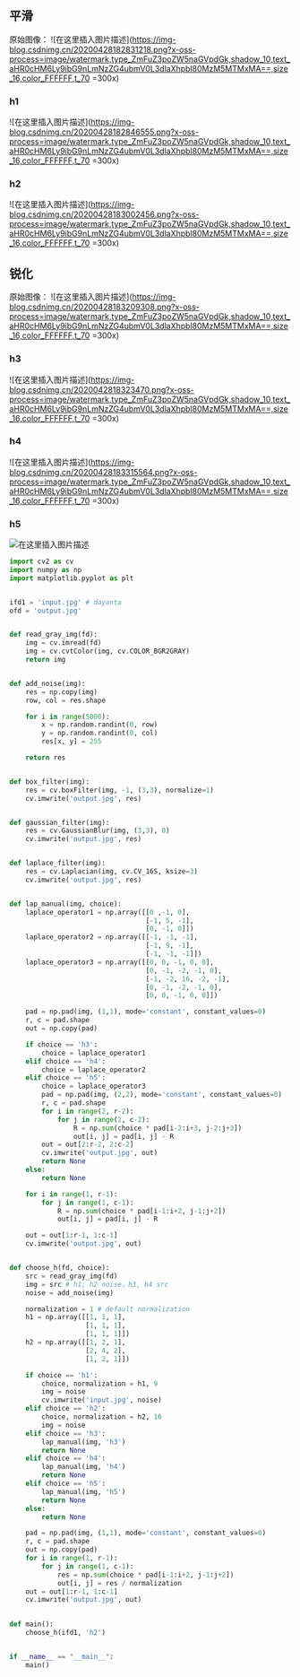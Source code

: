 ## 平滑
原始图像：
![在这里插入图片描述](https://img-blog.csdnimg.cn/20200428182831218.png?x-oss-process=image/watermark,type_ZmFuZ3poZW5naGVpdGk,shadow_10,text_aHR0cHM6Ly9ibG9nLmNzZG4ubmV0L3dlaXhpbl80MzM5MTMxMA==,size_16,color_FFFFFF,t_70 =300x)
### h1
![在这里插入图片描述](https://img-blog.csdnimg.cn/20200428182846555.png?x-oss-process=image/watermark,type_ZmFuZ3poZW5naGVpdGk,shadow_10,text_aHR0cHM6Ly9ibG9nLmNzZG4ubmV0L3dlaXhpbl80MzM5MTMxMA==,size_16,color_FFFFFF,t_70 =300x)
### h2
![在这里插入图片描述](https://img-blog.csdnimg.cn/20200428183002456.png?x-oss-process=image/watermark,type_ZmFuZ3poZW5naGVpdGk,shadow_10,text_aHR0cHM6Ly9ibG9nLmNzZG4ubmV0L3dlaXhpbl80MzM5MTMxMA==,size_16,color_FFFFFF,t_70 =300x)
## 锐化
原始图像：
![在这里插入图片描述](https://img-blog.csdnimg.cn/20200428183209308.png?x-oss-process=image/watermark,type_ZmFuZ3poZW5naGVpdGk,shadow_10,text_aHR0cHM6Ly9ibG9nLmNzZG4ubmV0L3dlaXhpbl80MzM5MTMxMA==,size_16,color_FFFFFF,t_70 =300x)
### h3
![在这里插入图片描述](https://img-blog.csdnimg.cn/2020042818323470.png?x-oss-process=image/watermark,type_ZmFuZ3poZW5naGVpdGk,shadow_10,text_aHR0cHM6Ly9ibG9nLmNzZG4ubmV0L3dlaXhpbl80MzM5MTMxMA==,size_16,color_FFFFFF,t_70 =300x)
### h4
![在这里插入图片描述](https://img-blog.csdnimg.cn/20200428183315564.png?x-oss-process=image/watermark,type_ZmFuZ3poZW5naGVpdGk,shadow_10,text_aHR0cHM6Ly9ibG9nLmNzZG4ubmV0L3dlaXhpbl80MzM5MTMxMA==,size_16,color_FFFFFF,t_70 =300x)

### h5
![在这里插入图片描述](https://img-blog.csdnimg.cn/20200428184857745.png?x-oss-process=image/watermark,type_ZmFuZ3poZW5naGVpdGk,shadow_10,text_aHR0cHM6Ly9ibG9nLmNzZG4ubmV0L3dlaXhpbl80MzM5MTMxMA==,size_16,color_FFFFFF,t_70)


```python
import cv2 as cv        
import numpy as np      
import matplotlib.pyplot as plt


ifd1 = 'input.jpg' # dayanta
ofd = 'output.jpg'


def read_gray_img(fd):
    img = cv.imread(fd)    
    img = cv.cvtColor(img, cv.COLOR_BGR2GRAY)    
    return img


def add_noise(img):
    res = np.copy(img)
    row, col = res.shape

    for i in range(5000):
        x = np.random.randint(0, row)
        y = np.random.randint(0, col)
        res[x, y] = 255  

    return res


def box_filter(img):
    res = cv.boxFilter(img, -1, (3,3), normalize=1)
    cv.imwrite('output.jpg', res)


def gaussian_filter(img):
    res = cv.GaussianBlur(img, (3,3), 0)
    cv.imwrite('output.jpg', res)


def laplace_filter(img):
    res = cv.Laplacian(img, cv.CV_16S, ksize=3)
    cv.imwrite('output.jpg', res)


def lap_manual(img, choice):
    laplace_operator1 = np.array([[0 ,-1, 0],
                                  [-1, 5, -1],
                                  [0, -1, 0]])
    laplace_operator2 = np.array([[-1, -1, -1],
                                  [-1, 9, -1],
                                  [-1, -1, -1]])
    laplace_operator3 = np.array([[0, 0, -1, 0, 0],
                                  [0, -1, -2, -1, 0],
                                  [-1, -2, 16, -2, -1],
                                  [0, -1, -2, -1, 0],
                                  [0, 0, -1, 0, 0]])

    pad = np.pad(img, (1,1), mode='constant', constant_values=0)
    r, c = pad.shape
    out = np.copy(pad)

    if choice == 'h3':
        choice = laplace_operator1
    elif choice == 'h4':
        choice = laplace_operator2
    elif choice == 'h5':
        choice = laplace_operator3
        pad = np.pad(img, (2,2), mode='constant', constant_values=0)
        r, c = pad.shape
        for i in range(2, r-2):
            for j in range(2, c-2):
                R = np.sum(choice * pad[i-2:i+3, j-2:j+3])
                out[i, j] = pad[i, j] - R
        out = out[2:r-2, 2:c-2]
        cv.imwrite('output.jpg', out)
        return None
    else:
        return None

    for i in range(1, r-1):
        for j in range(1, c-1):
            R = np.sum(choice * pad[i-1:i+2, j-1:j+2])
            out[i, j] = pad[i, j] - R

    out = out[1:r-1, 1:c-1]
    cv.imwrite('output.jpg', out)


def choose_h(fd, choice):
    src = read_gray_img(fd)
    img = src # h1, h2 noise，h3, h4 src
    noise = add_noise(img)

    normalization = 1 # default normalization
    h1 = np.array([[1, 1, 1], 
                   [1, 1, 1],
                   [1, 1, 1]])
    h2 = np.array([[1, 2, 1],
                   [2, 4, 2],
                   [1, 2, 1]])

    if choice == 'h1':
        choice, normalization = h1, 9
        img = noise
        cv.imwrite('input.jpg', noise)
    elif choice == 'h2':
        choice, normalization = h2, 16
        img = noise
    elif choice == 'h3':
        lap_manual(img, 'h3')
        return None
    elif choice == 'h4':
        lap_manual(img, 'h4')
        return None
    elif choice == 'h5':
        lap_manual(img, 'h5')
        return None
    else:
        return None

    pad = np.pad(img, (1,1), mode='constant', constant_values=0)
    r, c = pad.shape
    out = np.copy(pad)
    for i in range(1, r-1):
        for j in range(1, c-1):
            res = np.sum(choice * pad[i-1:i+2, j-1:j+2])
            out[i, j] = res / normalization
    out = out[1:r-1, 1:c-1]
    cv.imwrite('output.jpg', out)
    

def main():
    choose_h(ifd1, 'h2')


if __name__ == "__main__":
    main()

```

